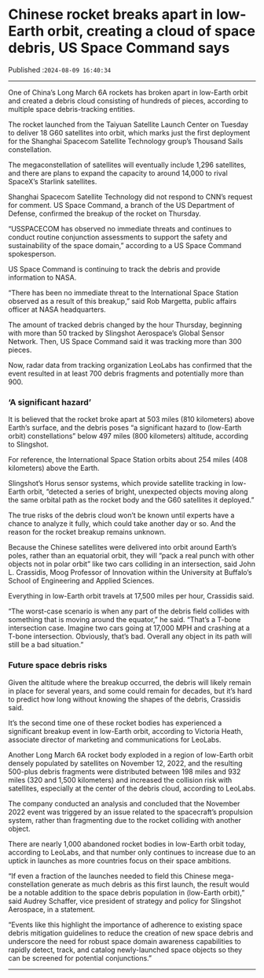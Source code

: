 # Chinese rocket breaks apart in low-Earth orbit, creating a cloud of space debris, US Space Command says

Published :`2024-08-09 16:40:34`

---

One of China’s Long March 6A rockets has broken apart in low-Earth orbit and created a debris cloud consisting of hundreds of pieces, according to multiple space debris-tracking entities.

The rocket launched from the Taiyuan Satellite Launch Center on Tuesday to deliver 18 G60 satellites into orbit, which marks just the first deployment for the Shanghai Spacecom Satellite Technology group’s Thousand Sails constellation.

The megaconstellation of satellites will eventually include 1,296 satellites, and there are plans to expand the capacity to around 14,000 to rival SpaceX’s Starlink satellites.

Shanghai Spacecom Satellite Technology did not respond to CNN’s request for comment. US Space Command, a branch of the US Department of Defense, confirmed the breakup of the rocket on Thursday.

“USSPACECOM has observed no immediate threats and continues to conduct routine conjunction assessments to support the safety and sustainability of the space domain,” according to a US Space Command spokesperson.

US Space Command is continuing to track the debris and provide information to NASA.

“There has been no immediate threat to the International Space Station observed as a result of this breakup,” said Rob Margetta, public affairs officer at NASA headquarters.

The amount of tracked debris changed by the hour Thursday, beginning with more than 50 tracked by Slingshot Aerospace’s Global Sensor Network. Then, US Space Command said it was tracking more than 300 pieces.

Now, radar data from tracking organization LeoLabs has confirmed that the event resulted in at least 700 debris fragments and potentially more than 900.

### ‘A significant hazard’

It is believed that the rocket broke apart at 503 miles (810 kilometers) above Earth’s surface, and the debris poses “a significant hazard to (low-Earth orbit) constellations” below 497 miles (800 kilometers) altitude, according to Slingshot.

For reference, the International Space Station orbits about 254 miles (408 kilometers) above the Earth.

Slingshot’s Horus sensor systems, which provide satellite tracking in low-Earth orbit, “detected a series of bright, unexpected objects moving along the same orbital path as the rocket body and the G60 satellites it deployed.”

The true risks of the debris cloud won’t be known until experts have a chance to analyze it fully, which could take another day or so. And the reason for the rocket breakup remains unknown.

Because the Chinese satellites were delivered into orbit around Earth’s poles, rather than an equatorial orbit, they will “pack a real punch with other objects not in polar orbit” like two cars colliding in an intersection, said John L. Crassidis, Moog Professor of Innovation within the University at Buffalo’s School of Engineering and Applied Sciences.

Everything in low-Earth orbit travels at 17,500 miles per hour, Crassidis said.

“The worst-case scenario is when any part of the debris field collides with something that is moving around the equator,” he said. “That’s a T-bone intersection case. Imagine two cars going at 17,000 MPH and crashing at a T-bone intersection. Obviously, that’s bad. Overall any object in its path will still be a bad situation.”

### Future space debris risks

Given the altitude where the breakup occurred, the debris will likely remain in place for several years, and some could remain for decades, but it’s hard to predict how long without knowing the shapes of the debris, Crassidis said.

It’s the second time one of these rocket bodies has experienced a significant breakup event in low-Earth orbit, according to Victoria Heath, associate director of marketing and communications for LeoLabs.

Another Long March 6A rocket body exploded in a region of low-Earth orbit densely populated by satellites on November 12, 2022, and the resulting 500-plus debris fragments were distributed between 198 miles and 932 miles (320 and 1,500 kilometers) and increased the collision risk with satellites, especially at the center of the debris cloud, according to LeoLabs.

The company conducted an analysis and concluded that the November 2022 event was triggered by an issue related to the spacecraft’s propulsion system, rather than fragmenting due to the rocket colliding with another object.

There are nearly 1,000 abandoned rocket bodies in low-Earth orbit today, according to LeoLabs, and that number only continues to increase due to an uptick in launches as more countries focus on their space ambitions.

“If even a fraction of the launches needed to field this Chinese mega-constellation generate as much debris as this first launch, the result would be a notable addition to the space debris population in (low-Earth orbit),” said Audrey Schaffer, vice president of strategy and policy for Slingshot Aerospace, in a statement.

“Events like this highlight the importance of adherence to existing space debris mitigation guidelines to reduce the creation of new space debris and underscore the need for robust space domain awareness capabilities to rapidly detect, track, and catalog newly-launched space objects so they can be screened for potential conjunctions.”

---

